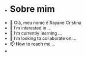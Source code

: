 - # Sobre mim
- 👋 Olá, meu nome é Rayane Cristina
- 👀 I’m interested in ...
- 🌱 I’m currently learning ...
- 💞️ I’m looking to collaborate on ...
- 📫 How to reach me ...
- 

